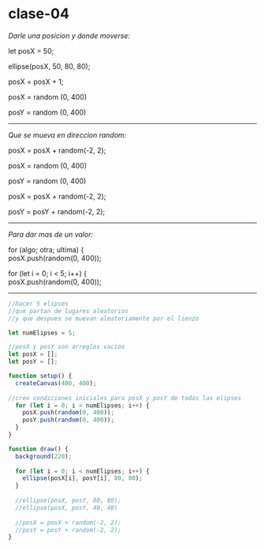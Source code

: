 # clase-04

_Darle una posicion y donde moverse:_

let posX = 50;
  
  ellipse(posX, 50, 80, 80);
  
  posX = posX + 1;

posX = random (0, 400)

posY = random (0, 400)

----------------------------

_Que se mueva en direccion random:_

posX = posX + random(-2, 2);

posX = random (0, 400)

posY = random (0, 400)

posX = posX + random(-2, 2);

posY = posY + random(-2, 2);

-----------------------------

_Para dar mas de un valor:_

  for (algo; otra; ultima) {  
    posX.push(random(0, 400));
    
  for (let i = 0; i < 5; i++) {  
    posX.push(random(0, 400));
    
---------------------------
```javascript
//hacer 5 elipses
//que partan de lugares aleatorios
//y que despues se muevan aleatoriamente por el lienzo

let numElipses = 5;

//posX y posY son arreglos vacios
let posX = [];
let posY = [];

function setup() {
  createCanvas(400, 400);
  
//creo condiciones iniciales para posX y posY de todas las elipses
  for (let i = 0; i < numElipses; i++) {  
    posX.push(random(0, 400));
    posY.push(random(0, 400));
  }
}

function draw() {
  background(220);
  
  for (let i = 0; i < numElipses; i++) {  
    ellipse(posX[i], posY[i], 80, 80);
  }
  
  //ellipse(posX, posY, 80, 80);
  //ellipse(posX, posY, 40, 40)
  
  //posX = posX + random(-2, 2);
  //posY = posY + random(-2, 2);
}
```

